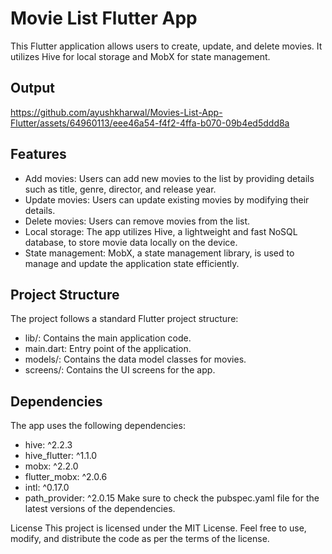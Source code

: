 # Movie List Flutter App
This Flutter application allows users to create, update, and delete movies. It utilizes Hive for local storage and MobX for state management.

## Output
https://github.com/ayushkharwal/Movies-List-App-Flutter/assets/64960113/eee46a54-f4f2-4ffa-b070-09b4ed5ddd8a

## Features
* Add movies: Users can add new movies to the list by providing details such as title, genre, director, and release year.
* Update movies: Users can update existing movies by modifying their details.
* Delete movies: Users can remove movies from the list.
* Local storage: The app utilizes Hive, a lightweight and fast NoSQL database, to store movie data locally on the device.
* State management: MobX, a state management library, is used to manage and update the application state efficiently.

## Project Structure
The project follows a standard Flutter project structure:

* lib/: Contains the main application code.
* main.dart: Entry point of the application.
* models/: Contains the data model classes for movies.
* screens/: Contains the UI screens for the app.

## Dependencies
The app uses the following dependencies:
* hive: ^2.2.3
* hive_flutter: ^1.1.0
* mobx: ^2.2.0
* flutter_mobx: ^2.0.6
* intl: ^0.17.0
* path_provider: ^2.0.15
Make sure to check the pubspec.yaml file for the latest versions of the dependencies.

License
This project is licensed under the MIT License. Feel free to use, modify, and distribute the code as per the terms of the license.
